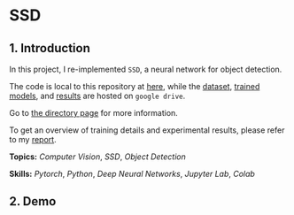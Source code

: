 # SSD

## 1. Introduction

In this project, I re-implemented `SSD`, a neural network for object detection.

The code is local to this repository at [here](SSD.ipynb), while the [dataset](https://drive.google.com/drive/folders/1Itgm6Vcx3QLkQ6PkiE4e5Vhy0lzD9Wrh?usp=sharing), [trained models](https://drive.google.com/drive/folders/1JOf6POQ5lktBwlLyJUWjEcUlP5m-OF-x?usp=sharing), and [results](https://drive.google.com/drive/folders/1__kLojQoJ34xJGeBq6vQSHaEYnW2F2gd?usp=sharing) are hosted on `google drive`. 

Go to [the directory page](https://drive.google.com/drive/folders/1LtuXn9uG88PWn9xhC8dI0DzMTcglCAJw?usp=sharing) for more information.

To get an overview of training details and experimental results, please refer to my [report](report.pdf).

**Topics:** _Computer Vision_, _SSD_, _Object Detection_

**Skills:** _Pytorch_, _Python_, _Deep Neural Networks_, _Jupyter Lab_, _Colab_

## 2. Demo
